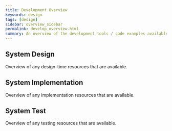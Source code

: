 ```yaml
---
title: Development Overview 
keywords: design
tags: [design]
sidebar: overview_sidebar
permalink: develop_overview.html
summary: An overview of the development tools / code examples available to help develop provider and consumder systems.
---
```


## System Design ##

Overview of any design-time resources that are available.

## System Implementation ##

Overview of any implementation resources that are available.

## System Test ##

Overview of any testing resources that are available.
